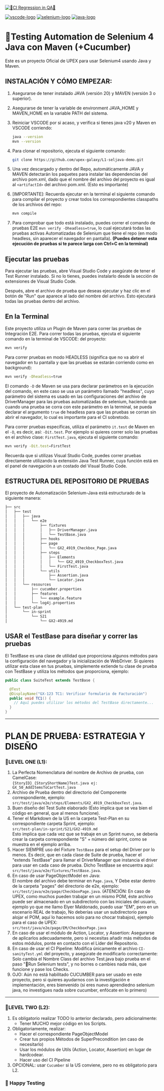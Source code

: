 [![🤖CI Regression in QA🧪](https://github.com/upex-galaxy/L1-seljava-demo/actions/workflows/CI-regressionTest.yml/badge.svg)](https://github.com/upex-galaxy/L1-seljava-demo/actions/workflows/CI-regressionTest.yml)

[![vscode-logo]][vscode-site] [![selenium-logo]][selenium-site] [![java-logo]][java-site]

# 🧪Testing Automation de Selenium 4 Java con Maven (+Cucumber)

Este es un proyecto Oficial de UPEX para usar Selenium4 usando Java y Maven.

## INSTALACIÓN Y CÓMO EMPEZAR:

1. Asegurarse de tener instalado JAVA (versión 20) y MAVEN (versión 3 o superior).
2. Asegurarse de tener la variable de environment JAVA_HOME y MAVEN_HOME en la variable PATH del sistema.
3. Reiniciar VSCODE por si acaso, y verifica si tienes java v20 y Maven en VSCODE corriendo:

    ```bash
    java --version
    mvn --version
    ```

4. Para clonar el repositorio, ejecuta el siguiente comando:

    ```bash
    git clone https://github.com/upex-galaxy/L1-seljava-demo.git
    ```

5. Una vez descargado y dentro del Repo, automáticamente JAVA y MAVEN detectarán los paquetes para instalar las dependencias del archivo pom.xml, dado
   que el nombre del archivo del proyecto es igual al `<artifactId>` del archivo pom.xml. (Esto es importante)

6. [IMPORTANTE]: Recuerda ejecutar en la terminal el siguiente comando para compilar el proyecto y crear todos los correspondientes classpaths de los
   archivos del repo:

    ```bash
    mvn compile
    ```

7. Para comprobar que todo está instalado, puedes correr el comando de pruebas E2E `mvn verify -Dheadless=true`, lo cual ejecutará todas las pruebas
   activas Automatizadas de Selenium que tiene el repo (en modo headless, sin aparecer el navegador en pantalla). **(Puedes detener esta ejecución de
   pruebas si te parece larga con Ctrl+C en la terminal)**

## Ejecutar las pruebas

Para ejecutar las pruebas, abre Visual Studio Code y asegúrate de tener el Test Runner instalado. Si no lo tienes, puedes instalarlo desde la sección
de extensiones de Visual Studio Code.

Después, abre el archivo de prueba que deseas ejecutar y haz clic en el botón de "Run" que aparece al lado del nombre del archivo. Esto ejecutará
todas las pruebas dentro del archivo.

## En la Terminal

Este proyecto utiliza un Plugin de Maven para correr las pruebas de Integración E2E. Para correr todas las pruebas, ejecuta el siguiente comando en la
terminal de VSCODE: del proyecto:

```bash
mvn verify
```

Para correr pruebas en modo HEADLESS (significa que no va abrir el navegador en tu pantalla y que las pruebas se estarán corriendo como en
background):

```bash
mvn verify -Dheadless=true
```

El comando `-D` de Maven se usa para declarar parámetros en la ejecución del comando, en este caso se usa un parámetro llamado "headless", cuyo
parámetro del sistema es usado en las configuraciones del archivo de DriverManager para las pruebas automatizadas de selenium, haciendo que cuando una
prueba se corra con este parámetro en la terminal, se pueda declarar el argumento `true` de headless para que las pruebas se corran sin abrir el
navegador, lo cual es importante para el CI sobretodo.

Para correr pruebas específicas, utiliza el parámetro `it.test` de Maven en el `-D`, es decir, así: `-Dit.test`. Por ejemplo si quieres correr solo
las pruebas en el archivo clase: `FirstTest.java`, ejecuta el siguiente comando:

```bash
mvn verify -Dit.test=FirstTest
```

Recuerda que si utilizas Visual Studio Code, puedes correr pruebas directamente utilizando la extensión Java Test Runner, cuya función está en el
panel de navegación a un costado del Visual Studio Code.

## ESTRUCTURA DEL REPOSITORIO DE PRUEBAS

El proyecto de Automatización Selenium-Java está estructurado de la siguiente manera:

```bash
├── src
│   ├── test
│   │   ├── java
│   │   │   └── e2e
│   │   │       ├── fixtures
│   │   │       │   ├── DriverManager.java
│   │   │       │   └── TestBase.java
│   │   │       ├── hooks
│   │   │       ├── page
│   │   │       │   └── GX2_4919_Checkbox_Page.java
│   │   │       ├── steps
│   │   │       │   ├── Elements
│   │   │       │   │   └── GX2_4919_CheckboxTest.java
│   │   │       │   └── FirstTest.java
│   │   │       └── utils
│   │   │           ├── Assertion.java
│   │   │           └── Locator.java
│   │   └── resources
│   │       ├── cucumber.properties
│   │       ├── features
│   │       │   └── example.feature
│   │       └── log4j.properties
│   └── test-plan
│       └── in-sprint
│           └── S21
│               └── GX2-4919.md
```

## USAR el TestBase para diseñar y correr las pruebas

El TestBase es una clase de utilidad que proporciona algunos métodos para la configuración del navegador y la inicialización de WebDriver. Si quieres
utilizar esta clase en tus pruebas, simplemente extiende tu clase de prueba con TestBase y utiliza los métodos que proporciona, ejemplo:

```java
public class SuiteTest extends TestBase {

  @Test
  @DisplayName("GX-123 TC1: Verificar formulario de Facturación")
  public void TC1() {
    // Aquí puedes utilizar los métodos del TestBase directamente...
  }
}
```

---

# PLAN DE PRUEBA: ESTRATEGIA Y DISEÑO

### 🚩LEVEL ONE (L1):

1. La Perfecta Nomenclatura del nombre de Archivo de prueba, con CamelCase: <br>
   `{StoryID}_{StoryShortName}Test.java ej: GX_50_AddItemsToCartTest.java`
2. Archivo de Prueba dentro del directorio del Componente correspondiente, ejemplo: <br>
   `src/test/java/e2e/steps/Elements/GX2_4919_CheckboxTest.java`.
3. Buen diseño del Test Suite elaborado (Esto implica que se vea bien el código en general, que al menos funcione).
4. Tener el Markdown de la US en la carpeta Test-Plan en su correspondiente carpeta Sprint, ejemplo: <br>
   `src/test-plan/in-sprint/S21/GX2-4919.md`<br> Esto implica que cada vez que se trabaje en un Sprint nuevo, se debería crear la carpeta
   correspondiente "S" + número del sprint, como se muestra en el ejemplo arriba.
5. Hacer SIEMPRE uso del Fixture `TestBase` para el setup del Driver por lo menos. Es decir, que en cada clase de Suite de prueba, hacer el "extends
   TestBase" para llamar el DriverManager que instancia el driver para usar en cada caso de prueba. Dicho TestBase se encuentra aquí: <br>
   `src/test/java/e2e/fixtures/TestBase.java`.
6. En caso de usar PageObjectModel en Java: <br> El nombre del archivo debe terminar en `Page.java`, Y Debe estar dentro de la carpeta "pages" del
   directorio de e2e, ejemplo: <br> `src/test/java/e2e/page/CheckboxPage.java`. (ATENCIÓN: En caso de UPEX, como muchos pueden trabajar en un mismo
   POM, éste archivo puede ser almacenado en un subdirectorio con las iniciales del usuario, ejemplo yo que me llamo Elyer Maldonado, puedo usar "EM",
   pero en un escenario REAL de trabajo, No deberías usar un subdirectorio para alojar el POM, aquí lo hacemos solo para no chocar trabajos), ejemplo
   para el caso de UPEX:<br> `src/test/java/e2e/page/EM/CheckboxPage.java`
7. En caso de usar el módulo de Action, Locator, y Assertion: Asegurarse de aplicarlos adecuadamente, pero si necesitas añadir más métodos de estos
   módulos, ponte en contacto con el Líder del Repositorio.
8. En caso de usar el CI Pipeline: Modifica únicamente el archivo `CI-sanityTest.yml` del proyecto, y asegúrate de modificarlo correctamente: <br>
   Solo cambia el Nombre Class del archivo Test.java bajo prueba en el paso "🧪Run Selenium tests", y no borres o cambies nada más, que funcione y
   pase los Checks.
9. OJO: Aún no está habilitado CUCUMBER para ser usado en este proyecto, pero si quieres ayudarnos con la investigación e implementación, eres
   bienvenido (si eres nuevo aprendiedno selenium java, no investigues nada sobre cucumber, enfócate en lo primero)

---

### 🚩LEVEL TWO (L2):

1. Es obligatorio realizar TODO lo anterior declarado, pero adicionalmente:
    - Tener MUCHO mejor código en los Scripts.
2. Obligatoriamente, realizar:
    - Hacer el correspondiente PageObjectModel
    - Crear tus propios Métodos de SuperPrecondition (en caso de necesitarlo)
    - Usar los módulos de Utils (Action, Locator, Assertion) en lugar de hardcodear.
    - Hacer uso del CI Pipeline
3. OPCIONAL: usar `Cucumber` si la US conviene, pero no es obligatorio para L2.

### 🧪 Happy Testing

<!-- MARKDOWN LINKS & IMAGES -->
<!-- https://www.markdownguide.org/basic-syntax/#reference-style-links -->

[vscode-logo]: https://img.shields.io/badge/VSCode-black?logo=visualstudiocode&style=for-the-badge
[vscode-site]: https://code.visualstudio.com/
[selenium-logo]: https://img.shields.io/badge/Selenium-black?logo=selenium&style=for-the-badge
[selenium-site]: https://www.selenium.dev
[java-logo]: https://img.shields.io/badge/Java-black?logo=java&style=for-the-badge
[java-site]: https://www.javascript.com/
